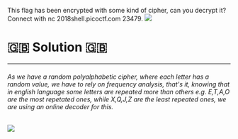 This flag has been encrypted with some kind of cipher, can you decrypt it? Connect with nc 2018shell.picoctf.com 23479.
![](http://i.imgur.com/vYQnDwP.png)

# :uk: Solution :uk:
---
###### As we have a random polyalphabetic cipher, where each letter has a random value, we have to rely on frequency analysis, that's it, knowing that in english language some letters are repeated more than others e.g. E,T,A,O are the most repetated ones, while X,Q,J,Z are the least repeated ones, we are using an online decoder for this.
![](http://i.imgur.com/zm2FJL3.png)

